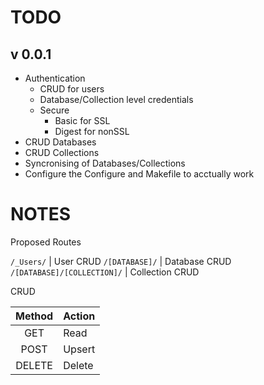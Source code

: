 TODO
====

v 0.0.1
-------

 - Authentication
	- CRUD for users
	- Database/Collection level credentials
	- Secure 
		- Basic for SSL
		- Digest for nonSSL
- CRUD Databases
- CRUD Collections
- Syncronising of Databases/Collections
- Configure the Configure and Makefile to acctually work




NOTES
=====

Proposed Routes

`/_Users/` | User CRUD
`/[DATABASE]/`  |  Database CRUD
`/[DATABASE]/[COLLECTION]/` | Collection CRUD


CRUD

| Method | Action |
| :----: | :----- |
| GET    | Read   |
| POST   | Upsert |
| DELETE | Delete |

